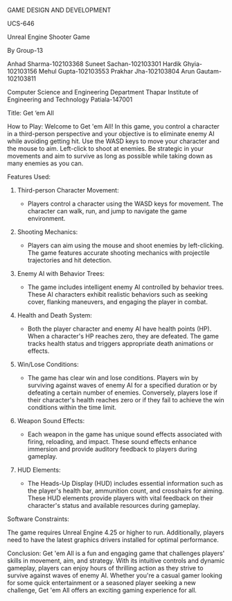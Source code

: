 GAME DESIGN AND DEVELOPMENT


UCS-646


Unreal Engine Shooter Game


By Group-13

Anhad Sharma-102103368
Suneet Sachan-102103301
Hardik Ghyia-102103156
Mehul Gupta-102103553
Prakhar Jha-102103804
Arun Gautam-102103811


Computer Science and Engineering   Department
 Thapar Institute of Engineering and Technology
Patiala-147001
 
Title: Get ‘em All

How to Play:
Welcome to Get 'em All! In this game, you control a character in a third-person perspective and your objective is to eliminate enemy AI while avoiding getting hit. Use the WASD keys to move your character and the mouse to aim. Left-click to shoot at enemies. Be strategic in your movements and aim to survive as long as possible while taking down as many enemies as you can.

Features Used:

1. Third-person Character Movement:
   - Players control a character using the WASD keys for movement. The character can walk, run, and jump to navigate the game environment.

2. Shooting Mechanics:
   - Players can aim using the mouse and shoot enemies by left-clicking. The game features accurate shooting mechanics with projectile trajectories and hit detection.

3. Enemy AI with Behavior Trees:
   - The game includes intelligent enemy AI controlled by behavior trees. These AI characters exhibit realistic behaviors such as seeking cover, flanking maneuvers, and engaging the player in combat.

4. Health and Death System:
   - Both the player character and enemy AI have health points (HP). When a character's HP reaches zero, they are defeated. The game tracks health status and triggers appropriate death animations or effects.

5. Win/Lose Conditions:
   - The game has clear win and lose conditions. Players win by surviving against waves of enemy AI for a specified duration or by defeating a certain number of enemies. Conversely, players lose if their character's health reaches zero or if they fail to achieve the win conditions within the time limit.

6. Weapon Sound Effects:
   - Each weapon in the game has unique sound effects associated with firing, reloading, and impact. These sound effects enhance immersion and provide auditory feedback to players during gameplay.

7. HUD Elements:
   - The Heads-Up Display (HUD) includes essential information such as the player's health bar, ammunition count, and crosshairs for aiming. These HUD elements provide players with vital feedback on their character's status and available resources during gameplay.

Software Constraints:

The game requires Unreal Engine 4.25 or higher to run. Additionally, players need to have the latest graphics drivers installed for optimal performance.

Conclusion:
Get 'em All is a fun and engaging game that challenges players' skills in movement, aim, and strategy. With its intuitive controls and dynamic gameplay, players can enjoy hours of thrilling action as they strive to survive against waves of enemy AI. Whether you're a casual gamer looking for some quick entertainment or a seasoned player seeking a new challenge, Get 'em All offers an exciting gaming experience for all.

